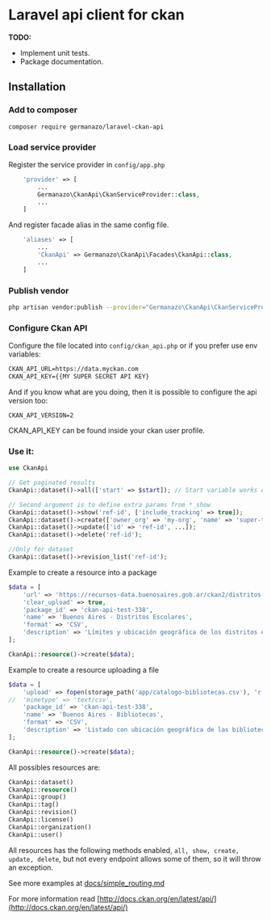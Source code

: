 # Laravel api client for ckan

**TODO:**
 - Implement unit tests.
 - Package documentation.

## Installation

### Add to composer

`composer require germanazo/laravel-ckan-api`

### Load service provider

Register the service provider in `config/app.php`

```php
    'provider' => [
        ...
        Germanazo\CkanApi\CkanServiceProvider::class,
        ...
    ]
```

And register facade alias in the same config file. 


```php
    'aliases' => [
        ...
        'CkanApi' => Germanazo\CkanApi\Facades\CkanApi::class,
        ...
    ]
```

### Publish vendor 

```sh
php artisan vendor:publish --provider="Germanazo\CkanApi\CkanServiceProvider"
```

### Configure Ckan API

Configure the file located into `config/ckan_api.php` or if you prefer use env variables:
 
```txt
CKAN_API_URL=https://data.myckan.com
CKAN_API_KEY={{MY SUPER SECRET API KEY}
``` 

And if you know what are you doing, then it is possible to configure the api version too:

`CKAN_API_VERSION=2`

CKAN_API_KEY can be found inside your ckan user profile.

### Use it:

```php
use CkanApi

// Get paginated results
CkanApi::dataset()->all(['start' => $start]); // Start variable works only for datasets for now

// Second argument is to define extra params from *_show
CkanApi::dataset()->show('ref-id', ['include_tracking' => true]);
CkanApi::dataset()->create(['owner_org' => 'my-org', 'name' => 'super-title','title' => 'SUPER API TITLE']);
CkanApi::dataset()->update(['id' => 'ref-id', ...]);
CkanApi::dataset()->delete('ref-id');

//Only for dataset 
CkanApi::dataset()->revision_list('ref-id');
```

Example to create a resource into a package

```php
$data = [
    'url' => 'https://recursos-data.buenosaires.gob.ar/ckan2/distritos-escolares/distritos-escolares.csv',
    'clear_upload' => true,
    'package_id' => 'ckan-api-test-338',
    'name' => 'Buenos Aires - Distritos Escolares',
    'format' => 'CSV',
    'description' => 'Límites y ubicación geográfica de los distritos escolares de la Ciudad que surgieron a partir de la Ley de Educación Común (Ley N° 1.420/1884). Actualmente rige la división establecida por el Decreto Nº 7.475/80.',
];

CkanApi::resource()->create($data);
```

Example to create a resource uploading a file

```php
$data = [
    'upload' => fopen(storage_path('app/catalogo-bibliotecas.csv'), 'r'),
//  'mimetype' => 'text/csv',
    'package_id' => 'ckan-api-test-338',
    'name' => 'Buenos Aires - Bibliotecas',
    'format' => 'CSV',
    'description' => 'Listado con ubicación geográfica de las bibliotecas de la Red del gobierno de la Ciudad Autónoma de Buenos Aires.',
];

CkanApi::resource()->create($data);
```

All possibles resources are:

```php
CkanApi::dataset()
CkanApi::resource()
CkanApi::group()
CkanApi::tag()
CkanApi::revision()
CkanApi::license()
CkanApi::organization()
CkanApi::user()
```

All resources has the following methods enabled, `all, show, create, update, delete`, but not every endpoint allows some of them, so it will throw an exception.

See more examples at [docs/simple_routing.md](docs/simple_routing.md)

For more information read [http://docs.ckan.org/en/latest/api/](http://docs.ckan.org/en/latest/api/)

